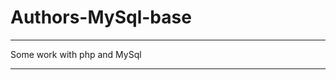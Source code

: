 # Authors-MySql-base    
____________________
Some work with php and MySql
____________________________
